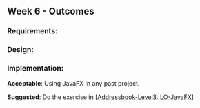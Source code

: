 <link rel="stylesheet" href="{{baseUrl}}/css/main.css">
<link rel="stylesheet" href="{{baseUrl}}/css/schedule.css">

<div class="website-content">

## Week 6 - Outcomes

<div id="main">

### Requirements:

<dynamic-panel type="warning" src="outcome-requirements.md" header="**`W6.1` Can explain requirements** :star::star:" no-close />

<dynamic-panel type="info" src="outcome-gatheringRequirement.md" header="**`W6.2` Can explain some techniques for gathering requirements** :star::star::star:" no-close />

<dynamic-panel type="danger" src="outcome-specifyingRequirement.md" header="**`W6.3` Can use some techniques for specifying requirements** :star:" no-close />

### Design:

<dynamic-panel type="danger" src="outcome-sequenceDiagram.md" header="**`W6.4` Can interpret basic sequence diagrams** :star:" no-close />

### Implementation:

<dynamic-panel type="danger" src="outcome-polymorphism.md" header="**`W6.5` Can implement polymorphism** :star:" no-close />

<!-- ==================================================================================================== -->

<panel type="info" header="**`W6.6` Can use JavaFX to build a simple GUI** :star::star::star:" no-close>
  <include src="../../book/javaTools/javaFXBasic/unit-inElsewhere-asFlat.md" boilerplate />
  <panel header="{{glyphicon_folder_close}} Evidence" expanded>

**Acceptable**: Using JavaFX in any past project.

**Suggested**: Do the exercise in [[Addressbook-Level3: LO-JavaFX]({{module_org}}/addressbook-level3/blob/master/doc/LearningOutcomes.md#use-java-fx-for-gui-programming-lo-javafx)]
   
<include src="submission.md" />

  </panel>
</panel>

</div>
</div>
